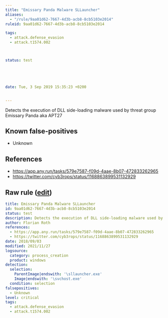 ```yaml
---
title: "Emissary Panda Malware SLLauncher"
aliases:
  - "/rule/9aa01d62-7667-4d3b-acb8-8cb5103e2014"
ruleid: 9aa01d62-7667-4d3b-acb8-8cb5103e2014

tags:
  - attack.defense_evasion
  - attack.t1574.002



status: test





date: Tue, 3 Sep 2019 15:35:23 +0200


---
```


Detects the execution of DLL side-loading malware used by threat group Emissary Panda aka APT27

<!--more-->


## Known false-positives

* Unknown



## References

* https://app.any.run/tasks/579e7587-f09d-4aae-8b07-472833262965
* https://twitter.com/cyb3rops/status/1168863899531132929


## Raw rule ([edit](https://github.com/SigmaHQ/sigma/edit/master/rules/windows/process_creation/proc_creation_win_apt_emissarypanda_sep19.yml))
```yaml
title: Emissary Panda Malware SLLauncher
id: 9aa01d62-7667-4d3b-acb8-8cb5103e2014
status: test
description: Detects the execution of DLL side-loading malware used by threat group Emissary Panda aka APT27
author: Florian Roth
references:
  - https://app.any.run/tasks/579e7587-f09d-4aae-8b07-472833262965
  - https://twitter.com/cyb3rops/status/1168863899531132929
date: 2018/09/03
modified: 2021/11/27
logsource:
  category: process_creation
  product: windows
detection:
  selection:
    ParentImage|endswith: '\sllauncher.exe'
    Image|endswith: '\svchost.exe'
  condition: selection
falsepositives:
  - Unknown
level: critical
tags:
  - attack.defense_evasion
  - attack.t1574.002

```
